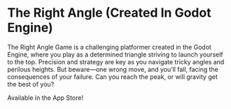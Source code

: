 # The Right Angle (Created In Godot Engine)

The Right Angle Game is a challenging platformer created in the Godot Engine, where you play as a determined triangle 
striving to launch yourself to the top. Precision and strategy are key as you navigate tricky angles and perilous heights. 
But beware—one wrong move, and you’ll fall, facing the consequences of your failure. Can you reach the peak, or will gravity get the best of you?

Available in the App Store!
